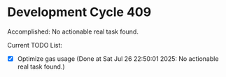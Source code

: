 # Development Cycle 409

Accomplished: No actionable real task found.

Current TODO List:

- [x] Optimize gas usage  (Done at Sat Jul 26 22:50:01 2025: No actionable real task found.)